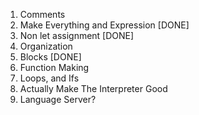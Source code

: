 1. Comments
2. Make Everything and Expression [DONE]
3. Non let assignment [DONE]
4. Organization
5. Blocks [DONE]
6. Function Making
7. Loops, and Ifs
8. Actually Make The Interpreter Good
9. Language Server?
